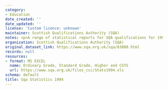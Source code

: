 ```yaml
---
category:
- Education
date_created: ''
date_updated: ''
license: 'Custom licence: unknown'
maintainer: Scottish Qualifications Authority (SQA)
notes: <p>A range of statistical reports for SQA qualifications for 1994.</p>
organization: Scottish Qualifications Authority (SQA)
original_dataset_link: https://www.sqa.org.uk/sqa/63080.html
records: null
resources:
- format: MS EXCEL
  name: Ordinary Grade, Standard Grade, Higher and CSYS
  url: https://www.sqa.org.uk/files_ccc/Stats1994.xls
schema: default
title: Sqa Statistics 1994
---
```

